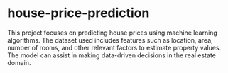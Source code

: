 # house-price-prediction
This project focuses on predicting house prices using machine learning algorithms. The dataset used includes features such as location, area, number of rooms, and other relevant factors to estimate property values. The model can assist in making data-driven decisions in the real estate domain.
